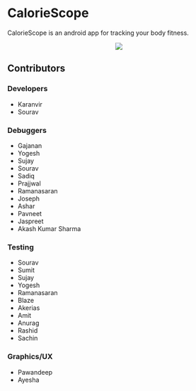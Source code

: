 # CalorieScope
CalorieScope is an android app for tracking your body fitness.

<p align="center">
  <img src="https://raw.githubusercontent.com/shouko-komi/shouko-komi.github.io/master/assets/images/CalorieScope.png">
</p>

## Contributors

### Developers
* Karanvir
* Sourav
### Debuggers
* Gajanan
* Yogesh
* Sujay
* Sourav
* Sadiq
* Prajjwal
* Ramanasaran
* Joseph
* Ashar
* Pavneet
* Jaspreet
* Akash Kumar Sharma
### Testing
* Sourav
* Sumit
* Sujay
* Yogesh
* Ramanasaran
* Blaze
* Akerias
* Amit
* Anurag
* Rashid
* Sachin
### Graphics/UX
* Pawandeep
* Ayesha
